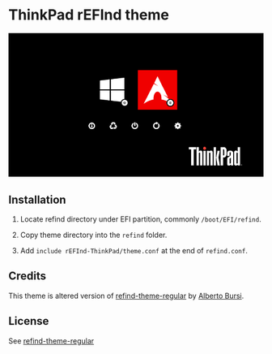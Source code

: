 ﻿# ThinkPad rEFInd theme

![Screenshot](https://github.com/profojak/gallery/blob/master/rEFInd-ThinkPad/refind.png)


## Installation

1. Locate refind directory under EFI partition, commonly `/boot/EFI/refind`.

2. Copy theme directory into the `refind` folder.

3. Add `include rEFInd-ThinkPad/theme.conf` at the end of `refind.conf`.


## Credits

This theme is altered version of [refind-theme-regular](https://github.com/bobafetthotmail/refind-theme-regular) by [Alberto Bursi](https://github.com/bobafetthotmail).


## License

See [refind-theme-regular](https://github.com/bobafetthotmail/refind-theme-regular)
